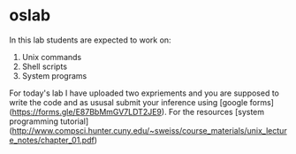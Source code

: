 # oslab

In this lab students are expected to work on:
1. Unix commands
2. Shell scripts
3. System programs


For today's lab I have uploaded two expriements and you are supposed to write the code and as ususal submit your inference using [google forms] (https://forms.gle/E87BbMmGV7LDT2JE9). For the resources [system programming tutorial] (http://www.compsci.hunter.cuny.edu/~sweiss/course_materials/unix_lecture_notes/chapter_01.pdf)


